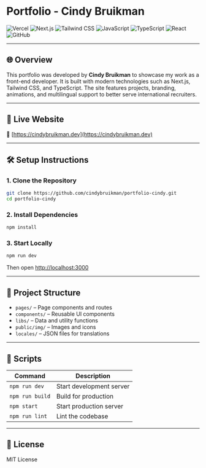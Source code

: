 # Portfolio - Cindy Bruikman

![Vercel](https://img.shields.io/badge/Vercel-000000?style=for-the-badge&logo=vercel&logoColor=white)
![Next.js](https://img.shields.io/badge/Next.js-000?style=for-the-badge&logo=nextdotjs&logoColor=white)
![Tailwind CSS](https://img.shields.io/badge/Tailwind_CSS-38B2AC?style=for-the-badge&logo=tailwind-css&logoColor=white)
![JavaScript](https://img.shields.io/badge/JavaScript-F7DF1E?style=for-the-badge&logo=javascript&logoColor=black)
![TypeScript](https://img.shields.io/badge/TypeScript-3178C6?style=for-the-badge&logo=typescript&logoColor=white)
![React](https://img.shields.io/badge/React-20232A?style=for-the-badge&logo=react&logoColor=61DAFB)
![GitHub](https://img.shields.io/badge/GitHub-100000?style=for-the-badge&logo=github&logoColor=white)

---

## 🌐 Overview

This portfolio was developed by **Cindy Bruikman** to showcase my work as a front-end developer. It is built with modern technologies such as Next.js, Tailwind CSS, and TypeScript. The site features projects, branding, animations, and multilingual support to better serve international recruiters.

---

## 🚀 Live Website

🔗 [https://cindybruikman.dev](https://cindybruikman.dev)

---

## 🛠️ Setup Instructions

### 1. Clone the Repository

```bash
git clone https://github.com/cindybruikman/portfolio-cindy.git
cd portfolio-cindy
```

### 2. Install Dependencies

```bash
npm install
```

### 3. Start Locally

```bash
npm run dev
```

Then open [http://localhost:3000](http://localhost:3000)

---

## 📁 Project Structure

- `pages/` – Page components and routes
- `components/` – Reusable UI components
- `libs/` – Data and utility functions
- `public/img/` – Images and icons
- `locales/` – JSON files for translations

---

## 🧪 Scripts

| Command         | Description                  |
| --------------- | ---------------------------- |
| `npm run dev`   | Start development server     |
| `npm run build` | Build for production         |
| `npm start`     | Start production server      |
| `npm run lint`  | Lint the codebase            |

---

## 📄 License

MIT License
